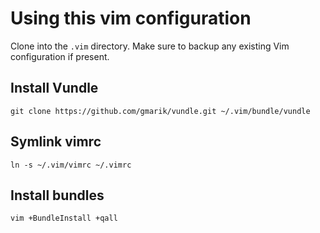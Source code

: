 # Using this vim configuration
Clone into the <code>.vim</code> directory. Make sure to backup any existing Vim configuration if present.

## Install Vundle
    git clone https://github.com/gmarik/vundle.git ~/.vim/bundle/vundle

## Symlink vimrc
    ln -s ~/.vim/vimrc ~/.vimrc

## Install bundles
    vim +BundleInstall +qall
